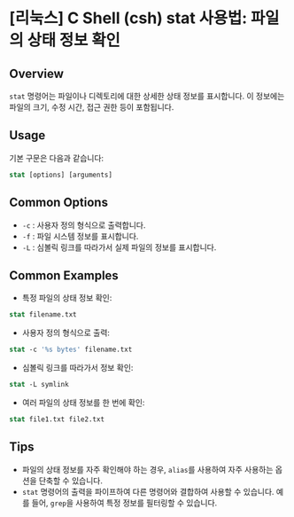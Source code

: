 # [리눅스] C Shell (csh) stat 사용법: 파일의 상태 정보 확인

## Overview
`stat` 명령어는 파일이나 디렉토리에 대한 상세한 상태 정보를 표시합니다. 이 정보에는 파일의 크기, 수정 시간, 접근 권한 등이 포함됩니다.

## Usage
기본 구문은 다음과 같습니다:
```csh
stat [options] [arguments]
```

## Common Options
- `-c` : 사용자 정의 형식으로 출력합니다.
- `-f` : 파일 시스템 정보를 표시합니다.
- `-L` : 심볼릭 링크를 따라가서 실제 파일의 정보를 표시합니다.

## Common Examples
- 특정 파일의 상태 정보 확인:
```csh
stat filename.txt
```

- 사용자 정의 형식으로 출력:
```csh
stat -c '%s bytes' filename.txt
```

- 심볼릭 링크를 따라가서 정보 확인:
```csh
stat -L symlink
```

- 여러 파일의 상태 정보를 한 번에 확인:
```csh
stat file1.txt file2.txt
```

## Tips
- 파일의 상태 정보를 자주 확인해야 하는 경우, `alias`를 사용하여 자주 사용하는 옵션을 단축할 수 있습니다.
- `stat` 명령어의 출력을 파이프하여 다른 명령어와 결합하여 사용할 수 있습니다. 예를 들어, `grep`을 사용하여 특정 정보를 필터링할 수 있습니다.
